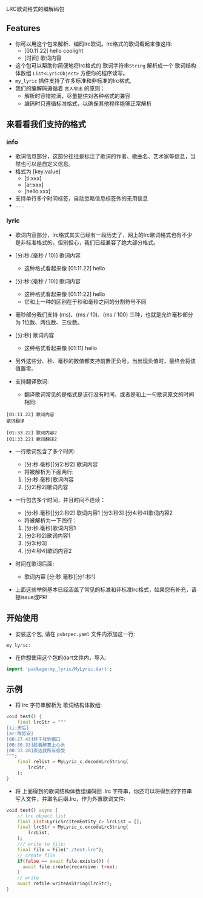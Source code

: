 <!--
This README describes the package. If you publish this package to pub.dev,
this README's contents appear on the landing page for your package.

For information about how to write a good package README, see the guide for
[writing package pages](https://dart.dev/guides/libraries/writing-package-pages).

For general information about developing packages, see the Dart guide for
[creating packages](https://dart.dev/guides/libraries/create-library-packages)
and the Flutter guide for
[developing packages and plugins](https://flutter.dev/developing-packages).
-->

LRC歌词格式的编解码包

## Features

* 你可以用这个包来解析、编码lrc歌词。lrc格式的歌词看起来像这样:
    * [00.11.22] hello coolight
    * [时间] 歌词内容
* 这个包可以帮助你简便地将lrc格式的 歌词字符串`String` 解析成一个 歌词结构体数组 `List<LyricObject>` 方便你的程序读写。
* `my_lyric` 插件支持了许多标准和非标准的lrc格式, 
* 我们的编解码遵循着 `宽入窄出` 的原则：
  * 解析时容错拉满，尽量提供对各种格式的兼容
  * 编码时只遵循标准格式，以确保其他程序能够正常解析
## 来看看我们支持的格式
### info
* 歌词信息部分，这部分往往是标注了歌词的作者、歌曲名、艺术家等信息，当然也可以是自定义信息。
* 格式为 [key:value]
  * [ti:xxx]
  * [ar:xxx]
  * [hello:xxx]
* 支持单行多个时间标签，自动忽略信息标签外的无用信息
* ......

### lyric
* 歌词内容部分，lrc格式其实已经有一段历史了，网上的lrc歌词格式也有不少是非标准格式的，但别担心，我们已经兼容了绝大部分格式。
* [分:秒.(毫秒 / 10)] 歌词内容 
  * 这种格式看起来像 [01:11.22] hello
* [分:秒:(毫秒 / 10)] 歌词内容 
  * 这种格式看起来像 [01:11:22] hello
  * 它和上一种的区别在于秒和毫秒之间的分割符号不同
* 毫秒部分我们支持 (ms)、(ms / 10)、(ms / 100) 三种，也就是允许毫秒部分为 1位数、两位数、三位数。
* [分:秒] 歌词内容 
  * 这种格式看起来像 [01:11] hello
* 另外这些分、秒、毫秒的数值都支持前置正负号，当出现负值时，最终会将该值置零。

* 支持翻译歌词: 
  * 翻译歌词常见的是格式是该行没有时间，或者是和上一句歌词原文的时间相同:
```lrc
[01:11.22] 歌词内容
歌词翻译

[01:33.22] 歌词内容2
[01:33.22] 歌词翻译2
```

* 一行歌词包含了多个时间:
  * [分:秒.毫秒][分2:秒2] 歌词内容
  * 将被解析为下面两行:
  1. [分:秒.毫秒]歌词内容
  2. [分2:秒2]歌词内容

* 一行包含多个时间，并且时间不连续：
  * [分:秒.毫秒][分2:秒2] 歌词内容1 [分3:秒3] [分4:秒4]歌词内容2
  * 将被解析为一下四行：
  1. [分:秒.毫秒]歌词内容1
  2. [分2:秒2]歌词内容1
  3. [分3:秒3]
  4. [分4:秒4]歌词内容2

* 时间在歌词后面:
  * 歌词内容 [分:秒.毫秒][分1:秒1]

* 上面这些举例基本已经涵盖了常见的标准和非标准lrc格式，如果您有补充，请提issue或PR!

## 开始使用

* 安装这个包, 请在 `pubspec.yaml` 文件内添加这一行:
```
my_lyric: 
```
* 在你想使用这个包的dart文件内，导入:
```dart
import 'package:my_lyric/MyLyric.dart';
```

## 示例

* 将 lrc 字符串解析为 歌词结构体数组:
```dart
void test() {
    final lrcStr = """
[ti:天后]
[ar:陈势安]
[00:27.43]终于找到借口
[00:30.33]趁着醉意上心头
[00:33.28]表达我所有感受
""";
    final relist = MyLyric_c.decodeLrcString(
        lrcStr,
    );
}
```
* 将 上面得到的歌词结构体数组编码回 .lrc 字符串，你还可以将得到的字符串写入文件，并取名后缀.lrc，作为外置歌词文件:
```dart
void test() async {
    // lrc object list
    final List<LyricSrcItemEntity_c> lrcList = [];
    final lrcStr = MyLyric_c.encodeLrcString(
        lrcList,
    );
    /// write to file:
    final file = File("./test.lrc");
    // create file
    if(false == await file.exists()) {
      await file.create(recursive: true);
    }
    // write
    await refile.writeAsString(lrcStr);
}
```